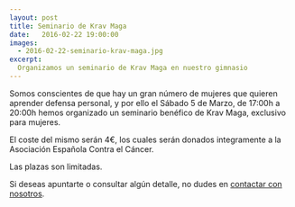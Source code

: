 ```yaml
---
layout: post
title: Seminario de Krav Maga
date:   2016-02-22 19:00:00
images:
  - 2016-02-22-seminario-krav-maga.jpg
excerpt:
  Organizamos un seminario de Krav Maga en nuestro gimnasio
---
```

Somos conscientes de que hay un gran número de mujeres que quieren aprender
defensa personal, y por ello el Sábado 5 de Marzo, de 17:00h a 20:00h hemos
organizado un seminario benéfico de Krav Maga, exclusivo para mujeres.

El coste del mismo serán 4€, los cuales serán donados integramente a la
Asociación Española Contra el Cáncer.

Las plazas son limitadas.

Si deseas apuntarte o consultar algún detalle, no dudes en [contactar con nosotros]({{site.url}}/contacto.html).
